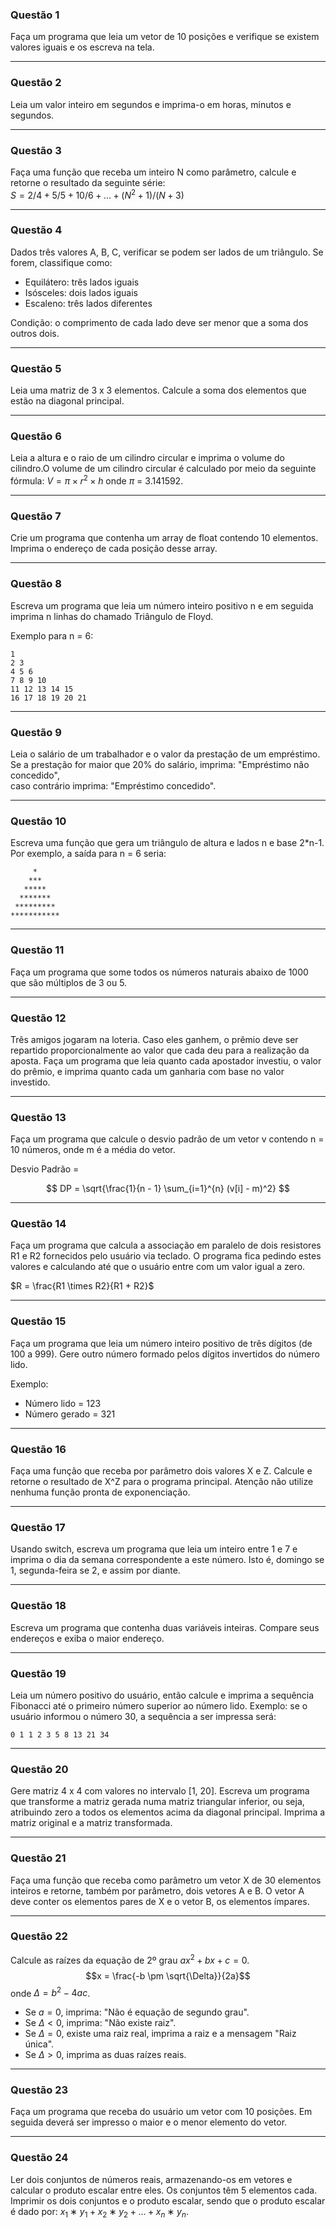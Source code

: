 ### Questão 1
Faça um programa que leia um vetor de 10 posições e verifique se existem valores iguais e os escreva na tela.

---

### Questão 2
Leia um valor inteiro em segundos e imprima-o em horas, minutos e segundos.  

---

### Questão 3
Faça uma função que receba um inteiro N como parâmetro, calcule e retorne o resultado da seguinte série:  
$S = 2/4 + 5/5 + 10/6 + ...+ (N^2 + 1)/(N + 3)$

---

### Questão 4
Dados três valores A, B, C, verificar se podem ser lados de um triângulo. Se forem, classifique como:  

- Equilátero: três lados iguais  
- Isósceles: dois lados iguais  
- Escaleno: três lados diferentes  

Condição: o comprimento de cada lado deve ser menor que a soma dos outros dois.

---

### Questão 5
Leia uma matriz de 3 x 3 elementos. Calcule a soma dos elementos que estão na diagonal principal.

---

### Questão 6
Leia a altura e o raio de um cilindro circular e imprima o volume do cilindro.O volume de um cilindro circular é calculado por meio da seguinte fórmula:  $V = \pi \times r^2 \times h$ onde $\pi$ = 3.141592.

---

### Questão 7
Crie um programa que contenha um array de float contendo 10 elementos. Imprima o
endereço de cada posição desse array.

---

### Questão 8
Escreva um programa que leia um número inteiro positivo n e em seguida imprima n linhas do chamado Triângulo de Floyd.  

Exemplo para n = 6:  

```
1
2 3
4 5 6
7 8 9 10
11 12 13 14 15
16 17 18 19 20 21
```

---

### Questão 9
Leia o salário de um trabalhador e o valor da prestação de um empréstimo. Se a prestação for maior que 20% do salário, imprima: "Empréstimo não concedido",  
caso contrário imprima: "Empréstimo concedido".

---

### Questão 10
Escreva uma função que gera um triângulo de altura e lados n e base 2*n-1. Por exemplo, a saída para n = 6 seria:

```
     *
    ***
   *****
  *******
 *********
***********
```
---

### Questão 11
Faça um programa que some todos os números naturais abaixo de 1000 que são múltiplos de 3 ou 5.

---

### Questão 12
Três amigos jogaram na loteria. Caso eles ganhem, o prêmio deve ser repartido proporcionalmente ao valor que cada deu para a realização da aposta. Faça um programa que leia quanto cada apostador investiu, o valor do prêmio, e imprima quanto cada um ganharia com base no valor investido.

---

### Questão 13
Faça um programa que calcule o desvio padrão de um vetor v contendo n = 10 números, onde m é a média do vetor.

Desvio Padrão =

$$
DP = \sqrt{\frac{1}{n - 1} \sum_{i=1}^{n} (v[i] - m)^2}
$$

---

### Questão 14
Faça um programa que calcula a associação em paralelo de dois resistores R1 e R2 fornecidos pelo usuário via teclado. O programa fica pedindo estes valores e calculando até que o usuário entre com um valor igual a zero.

$R = \frac{R1 \times R2}{R1 + R2}$

---

### Questão 15
Faça um programa que leia um número inteiro positivo de três dígitos (de 100 a 999). Gere outro número formado pelos dígitos invertidos do número lido.  

Exemplo:  
- Número lido = 123  
- Número gerado = 321

---

### Questão 16
Faça uma função que receba por parâmetro dois valores X e Z. Calcule e retorne o resultado de X^Z para o programa principal. Atenção não utilize nenhuma função pronta de exponenciação.

---

### Questão 17
Usando switch, escreva um programa que leia um inteiro entre 1 e 7 e imprima o dia da semana correspondente a este número. Isto é, domingo se 1, segunda-feira se 2, e assim por diante.

---

### Questão 18
Escreva um programa que contenha duas variáveis inteiras. Compare seus endereços e
exiba o maior endereço.

---

### Questão 19
Leia um número positivo do usuário, então calcule e imprima a sequência Fibonacci até o primeiro número superior ao número lido. Exemplo: se o usuário informou o número 30, a sequência a ser impressa será:

`0 1 1 2 3 5 8 13 21 34`

---

### Questão 20
Gere matriz 4 x 4 com valores no intervalo [1, 20]. Escreva um programa que transforme a matriz gerada numa matriz triangular inferior, ou seja, atribuindo zero a todos os elementos acima da diagonal principal. Imprima a matriz original e a matriz transformada.

---

### Questão 21
Faça uma função que receba como parâmetro um vetor X de 30 elementos inteiros e retorne, também por parâmetro, dois vetores A e B. O vetor A deve conter os elementos pares de X e o vetor B, os elementos ímpares.

---

### Questão 22
Calcule as raízes da equação de 2º grau $ax^2 + bx + c = 0$.
$$x = \frac{-b \pm \sqrt{\Delta}}{2a}$$
onde $\Delta = b^2 - 4ac$.

- Se $a = 0$, imprima: "Não é equação de segundo grau".  
- Se $\Delta < 0$, imprima: "Não existe raiz".  
- Se $\Delta = 0$, existe uma raiz real, imprima a raiz e a mensagem "Raiz única".  
- Se $\Delta > 0$, imprima as duas raízes reais.

---

### Questão 23
Faça um programa que receba do usuário um vetor com 10 posições. Em seguida deverá ser impresso o maior e o menor elemento do vetor.

---

### Questão 24
Ler dois conjuntos de números reais, armazenando-os em vetores e calcular o produto escalar entre eles. Os conjuntos têm 5 elementos cada. Imprimir os dois conjuntos e o produto escalar, sendo que o produto escalar é dado por: $x_1 ∗ y_1 + x_2 ∗ y_2 + ... + x_n ∗ y_n$.
